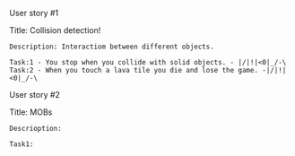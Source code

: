 
User story #1

  Title: Collision detection!
      
    Description: Interactiom between different objects.
    
    Task:1 - You stop when you collide with solid objects. - |/|!|<0|_/-\
    Task:2 - When you touch a lava tile you die and lose the game. -|/|!|<0|_/-\
    
User story  #2
    
  Title: MOBs
  
    Descrioption: 
    
    Task1:
    
 
